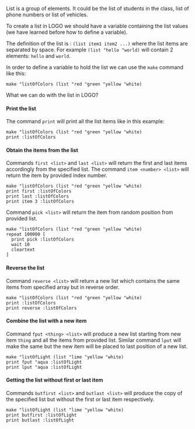 List is a group of elements. It could be the list of students in the class, list of phone numbers or list of vehicles.

To create a list in LOGO we should have a variable containing the list values (we have learned before how to define a variable).

The definition of the list is : `(list item1 item2 ...)` where the list items are separated by space.
For example `(list "hello "world)` will contain 2 elements: `hello` and `world`.

In order to define a variable to hold the list we can use the `make` command like this:

```
make "listOfColors (list "red "green "yellow "white)
```

What we can do with the list in LOGO?

#### Print the list

The command `print` will print all the list items like in this example:

<!--logo {"width":"300px", "height":"200px", "code": true}-->

```
make "listOfColors (list "red "green "yellow "white)
print :listOfColors
```

#### Obtain the items from the list

Commands `first <list>` and `last <list>` will return the first and last items accordingly from the specified list. The command `item <number> <list>` will return the item by provided index number.

<!--logo {"width":"300px", "height":"200px", "code": true}-->

```
make "listOfColors (list "red "green "yellow "white)
print first :listOfColors
print last :listOfColors
print item 3 :listOfColors
```

Command `pick <list>` will return the item from random position from provided list.

<!--logo {"width":"300px", "height":"200px", "code": true}-->

```
make "listOfColors (list "red "green "yellow "white)
repeat 100000 [
  print pick :listOfColors
  wait 10
  cleartext
]
```

#### Reverse the list

Command `reverse <list>` will return a new list which contains the same items from specified array but in reverse order.

<!--logo {"width":"300px", "height":"200px", "code": true}-->

```
make "listOfColors (list "red "green "yellow "white)
print :listOfColors
print reverse :listOfColors
```

#### Combine the list with a new item

Command `fput <thing> <list>` will produce a new list starting from new item `thing` and all the items from provided list. Similar command `lput` will make the same but the new item will be placed to last position of a new list.

<!--logo {"width":"300px", "height":"200px", "code": true}-->

```
make "listOfLight (list "lime "yellow "white)
print fput "aqua :listOfLight
print lput "aqua :listOfLight
```

#### Getting the list without first or last item

Commands `butfirst <list>` and `butlast <list>` will produce the copy of the specified list but without the first or last item respectively.

<!--logo {"width":"300px", "height":"200px", "code": true, "solution": true}-->

```
make "listOfLight (list "lime "yellow "white)
print butfirst :listOfLight
print butlast :listOfLight
```
